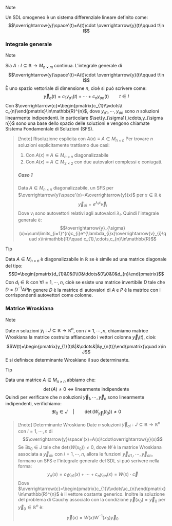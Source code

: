 >[!note]
>Un SDL omogeneo è un sistema differenziale lineare definito come: $$\overrightarrow{y}\space'(t)=A(t)\cdot \overrightarrow{y}(t)\qquad t\in I$$

### Integrale generale
>[!note]
>Sia $A:I\subseteq \mathbb{R}\to M_{n\times m}$ continua. L'integrale generale di $$\overrightarrow{y}\space'(t)=A(t)\cdot \overrightarrow{y}(t)\qquad t\in I$$
>È uno spazio vettoriale di dimensione $n$, cioè si può scrivere come: $$\overrightarrow{y}_{\sigma}(t)=c_{1}y_{\sigma1}(t)+\cdots+c_{n}y_{\sigma n}(t)\qquad t\in I$$
>Con $\overrightarrow{c}=\begin{pmatrix}c_{1}\\\vdots\\ c_{n}\end{pmatrix}\in\mathbb{R}^{n}$, dove $y_{\sigma1},\cdots,y_{\sigma n}$ sono $n$ soluzioni linearmente indipendenti.
>In particolare $\set{y_{\sigma1},\cdots,y_{\sigma n}}$ sono una base dello spazio delle soluzioni e vengono chiamate Sistema Fondamentale di Soluzioni (SFS).

>[!note] Risoluzione esplicita con $A(x)\equiv A\in M_{n\times n}$
>Per trovare $n$ soluzioni esplicitamente trattiamo due casi:
>1. Con $A(x)\equiv A\in M_{n\times n}$ diagonalizzabile
>2. Con $A(x)\equiv A\in M_{2\times 2}$ con due autovalori complessi e coniugati.
>
>##### Caso 1
>Data $A\in M_{n\times n}$ diagonalizzabile, un SFS per $\overrightarrow{y}\space'(x)=A\overrightarrow{y}(x)$ per $x\in\mathbb{R}$ è $$\overrightarrow{y}_{\sigma i}=e^{\lambda_{i}x}\overrightarrow{v}_{i}$$
>Dove $v_{i}$ sono autovettori relativi agli autovalori $\lambda_{i}$. Quindi l'integrale generale è: $$\overrightarrow{y}_{\sigma}(x)=\sum\limits_{i=1}^{n}c_{i}e^{\lambda_{i}x}\overrightarrow{v}_{i}\quad x\in\mathbb{R}\quad c_{1},\cdots,c_{n}\in\mathbb{R}$$

>[!tip]
>Data $A\in M_{n\times n}$ è diagonalizzabile in $\mathbb{R}$ se è simile ad una matrice diagonale del tipo: $$D=\begin{pmatrix}d_{1}&0&0\\0&\ddots&0\\0&0&d_{n}\end{pmatrix}$$
>Con $d_{i}\in\mathbb{R}$ con $\forall i=1,\cdots, n$, cioè se esiste una matrice invertibile $D$ tale che $D=D^{-1}AP$In genere $D$ è la matrice di autovalori di $A$ e $P$ è la matrice con i corrispondenti autovettori come colonne.

### Matrice Wroskiana
>[!note]
>Date $n$ soluzioni $y_{i}: J\subseteq\mathbb{R}\to\mathbb{R}^{n}$, con $i=1,\cdots,n$, chiamiamo matrice Wroskiana la matrice costruita affiancando i vettori colonna $\overrightarrow{y}_{i}(t)$, cioè: $$W(t)=\begin{pmatrix}y_{1}(t)&|&\cdots&|&y_{n(t)}\end{pmatrix}\quad x\in J$$
>E si definisce determinante Wroskiano il suo determinante.

>[!tip]
>Data una matrice $A\in M_{n\times n}$ abbiamo che:
>$$\det(A)\neq0\iff \text{linearmente indipendente}$$
>Quindi per verificare che $n$ soluzioni $\overrightarrow{y}_{1},\cdots, \overrightarrow{y}_{n}$ sono linearmente indipendenti, verifichiamo: $$\exists t_{0}\in J\quad|\qquad \det(W_{\overrightarrow{y}_{i}}(t_{0}))\neq0$$

>[!note] Determinante Wroskiano
>Date $n$ soluzioni $\overrightarrow{y}_{\sigma i}:J\subseteq\mathbb{R}\to\mathbb{R}^{n}$ con $i=1,\cdots,n$ di $$\overrightarrow{y}\space'(x)=A(x)\cdot\overrightarrow{y}(x)$$
>Se $\exists x_{0}\in J$ tale che $\det(W(x_{0}))\neq0$, dove $W$ è la matrice Wroskiana associata a $\overrightarrow{y}_{\sigma i}$, con $i=1,\cdots, n$, allora le funzioni $\overrightarrow{y}_{\sigma 1,},\cdots,\overrightarrow{y}_{\sigma n}$, formano un SFS e l'integrale generale del SDL si può scrivere nella forma: $$y_{\sigma}(x)=c_{1}y_{\sigma1}(x)+\cdots+c_{n}y_{\sigma n}(x)=W(x)\cdot\overrightarrow{c}$$
>Dove $\overrightarrow{c}=\begin{pmatrix}c_{1}\\\vdots\\c_{n}\end{pmatrix}\in\mathbb{R}^{n}$ è il vettore costante generico.
>Inoltre la soluzione del problema di Cauchy associato con la condizione $\overrightarrow{y}(x_{0})=\overrightarrow{y}_{0}$ per $\overrightarrow{y}_{0}\in\mathbb{R}^{n}$ è: $$\overrightarrow{y}(x)=W(x)W^{-1}(x_{0})\overrightarrow{y}_{0}$$

